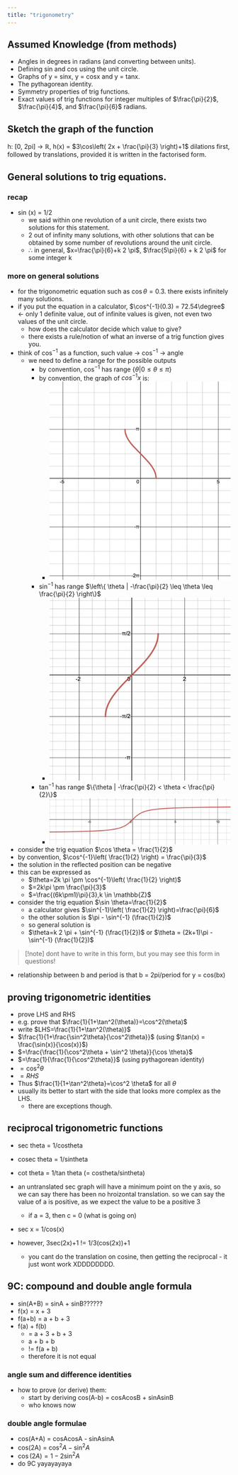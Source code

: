 ```yaml
---
title: "trigonometry"
---
```

## Assumed Knowledge (from methods)
- Angles in degrees in radians (and converting between units).
- Defining sin and cos using the unit circle.
- Graphs of y = sinx, y = cosx and y = tanx.
- The pythagorean identity.
- Symmetry properties of trig functions.
- Exact values of trig functions for integer multiples of $\frac{\pi}{2}$, $\frac{\pi}{4}$, and $\frac{\pi}{6}$ radians.

## Sketch the graph of the function
h: \[0, 2pi] -> $\mathbb{R}$, h(x) = $3\cos\left( 2x + \frac{\pi}{3} \right)+1$
dilations first, followed by translations, provided it is written in the factorised form.

## General solutions to trig equations.
### recap
- sin (x) = 1/2
	- we said within one revolution of a unit circle, there exists two solutions for this statement.
	- 2 out of infinity many solutions, with other solutions that can be obtained by some number of revolutions around the unit circle.
	- $\therefore$ in general, $x=\frac{\pi}{6}+k 2 \pi$, $\frac{5\pi}{6} + k 2 \pi$ for some integer k
### more on general solutions
- for the trigonometric equation such as $\cos \theta = 0.3$. there exists infinitely many solutions.
- if you put the equation in a calculator, $\cos^{-1}(0.3) = 72.54\degree$ <- only 1 definite value, out of infinite values is given, not even two values of the unit circle.
	- how does the calculator decide which value to give?
	- there exists a rule/notion of what an inverse of a trig function gives you.
- think of $\cos^{-1}$ as a function, such value -> $\cos^{-1}$ -> angle
	- we need to define a range for the possible outputs
		- by convention, $\cos^{-1}$ has range $\{\theta |0\leq \theta\leq \pi\}$
		- by convention, the graph of $cos^{-1}x$ is: 
			- ![300](notes/images/Screen%20Shot%202023-08-14%20at%209.09.44%20am.png)
		- $\sin^{-1}$ has range $\left\{ \theta | -\frac{\pi}{2} \leq \theta \leq \frac{\pi}{2} \right\}$
			- ![300](notes/images/Screen%20Shot%202023-08-14%20at%209.11.04%20am.png)
		- $\tan^{-1}$ has range $\{\theta | -\frac{\pi}{2} < \theta < \frac{\pi}{2}\}$
			- ![500](notes/images/Screen%20Shot%202023-08-14%20at%209.13.04%20am.png)
- consider the trig equation $\cos \theta = \frac{1}{2}$
- by convention, $\cos^{-1}\left( \frac{1}{2} \right) = \frac{\pi}{3}$
- the solution in the reflected position can be negative
- this can be expressed as 
	- $\theta=2k \pi \pm \cos^{-1}\left( \frac{1}{2} \right)$
	- $=2k\pi \pm \frac{\pi}{3}$
	- $=\frac{(6k\pm1)\pi}{3},k \in \mathbb{Z}$
- consider the trig equation $\sin \theta=\frac{1}{2}$
	- a calculator gives $\sin^{-1}\left( \frac{1}{2} \right)=\frac{\pi}{6}$
	- the other solution is $\pi - \sin^{-1} (\frac{1}{2})$
	- so general solution is
	- $\theta=k 2 \pi + \sin^{-1} (\frac{1}{2})$ or $\theta = (2k+1)\pi - \sin^{-1} (\frac{1}{2})$
> [!note] dont have to write in this form, but you may see this form in questions!

- relationship between b and period is that b = 2pi/period for y = cos(bx)

## proving trigonometric identities
- prove LHS and RHS
- e.g. prove that $\frac{1}{1+\tan^2(\theta)}=\cos^2(\theta)$
- write $LHS=\frac{1}{1+\tan^2(\theta)}$
- $\frac{1}{1+\frac{\sin^2\theta}{\cos^2\theta}}$ (using $\tan(x) = \frac{\sin(x)}{\cos(x)}$)
- $=\frac{\frac{1}{\cos^2\theta + \sin^2 \theta}}{\cos \theta}$
- $=\frac{1}{\frac{1}{\cos^2\theta}}$ (using pythagorean identity)
- $=\cos^2\theta$
- $=RHS$
- Thus $\frac{1}{1+\tan^2\theta}=\cos^2 \theta$ for all $\theta$
- usually its better to start with the side that looks more complex as the LHS.
	- there are exceptions though.
## reciprocal trigonometric functions
- sec theta = 1/costheta
- cosec theta = 1/sintheta
- cot theta = 1/tan theta (= costheta/sintheta)

- an untranslated sec graph will have a minimum point on the y axis, so we can say there has been no hroizontal translation. so we can say the value of a is positive, as we expect the value to be a positive 3
	- if a = 3, then c = 0 (what is going on)
- sec x = 1/cos(x)
- however, 3sec(2x)+1 != 1/3(cos(2x))+1
	- you cant do the translation on cosine, then getting the reciprocal - it just wont work XDDDDDDDD.

## 9C: compound and double angle formula
- sin(A+B) = sinA + sinB??????
- f(x) = x + 3
- f(a+b) = a + b + 3
- f(a) + f(b)
	- = a + 3 + b + 3
	- a + b + b
	- != f(a + b)
	- therefore it is not equal

### angle sum and difference identities
- how to prove (or derive) them:
	- start by deriving cos(A-b) = cosAcosB + sinAsinB
	- who knows now
### double angle formulae
- cos(A+A) = cosAcosA - sinAsinA
- cos(2A) = $\cos^2A-\sin^2A$
- $\cos(2A)=1-2\sin^2A$
- do 9C yayayayaya